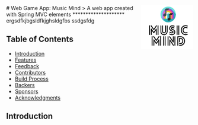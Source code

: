 <img src="logo.png" align="right" width="140px" height="120px"/>
# Web Game App: Music Mind
> A web app created with Spring MVC
elements ********************
ergsdfkjbgsldfkjghsldgfbs ssdgsfdg

## Table of Contents

- [Introduction](#introduction)
- [Features](#features)
- [Feedback](#feedback)
- [Contributors](#contributors)
- [Build Process](#build-process)
- [Backers](#backers-)
- [Sponsors](#sponsors-)
- [Acknowledgments](#acknowledgments)

## Introduction
